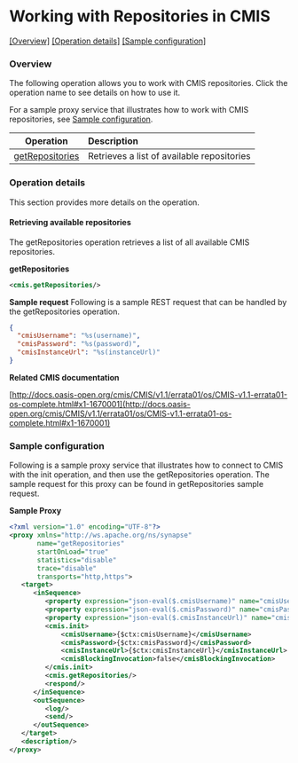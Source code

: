 # Working with Repositories in CMIS

[[Overview]](#overview)  [[Operation details]](#operation-details)  [[Sample configuration]](#sample-configuration)

### Overview 
The following operation allows you to work with CMIS repositories. Click the operation name to see details on how to use it.

For a sample proxy service that illustrates how to work with CMIS repositories, see [Sample configuration](#sample-configuration).

| Operation | Description |
| ------------- |:-------------|
| [getRepositories](#retrieving-available-repositories)    | Retrieves a list of available repositories |

### Operation details
This section provides more details on the operation.

#### Retrieving available repositories
The getRepositories operation retrieves a list of all available CMIS repositories.

**getRepositories**
```xml
<cmis.getRepositories/>
```

**Sample request**
Following is a sample REST request that can be handled by the getRepositories operation.

```json
{
  "cmisUsername": "%s(username)",
  "cmisPassword": "%s(password)",
  "cmisInstanceUrl": "%s(instanceUrl)"
}
```

**Related CMIS documentation**

[http://docs.oasis-open.org/cmis/CMIS/v1.1/errata01/os/CMIS-v1.1-errata01-os-complete.html#x1-1670001](http://docs.oasis-open.org/cmis/CMIS/v1.1/errata01/os/CMIS-v1.1-errata01-os-complete.html#x1-1670001)

### Sample configuration
Following is a sample proxy service that illustrates how to connect to CMIS with the init operation, and then use the getRepositories operation. The sample request for this proxy can be found in getRepositories sample request.

**Sample Proxy**
```xml
<?xml version="1.0" encoding="UTF-8"?>
<proxy xmlns="http://ws.apache.org/ns/synapse"
       name="getRepositories"
       startOnLoad="true"
       statistics="disable"
       trace="disable"
       transports="http,https">
   <target>
      <inSequence>
         <property expression="json-eval($.cmisUsername)" name="cmisUsername"/>
         <property expression="json-eval($.cmisPassword)" name="cmisPassword"/>
         <property expression="json-eval($.cmisInstanceUrl)" name="cmisInstanceUrl"/>
         <cmis.init>
             <cmisUsername>{$ctx:cmisUsername}</cmisUsername>
             <cmisPassword>{$ctx:cmisPassword}</cmisPassword>
             <cmisInstanceUrl>{$ctx:cmisInstanceUrl}</cmisInstanceUrl>
             <cmisBlockingInvocation>false</cmisBlockingInvocation>
         </cmis.init>
         <cmis.getRepositories/>
         <respond/>
      </inSequence>
      <outSequence>
         <log/>
         <send/>
      </outSequence>
   </target>
   <description/>
</proxy>   
```
